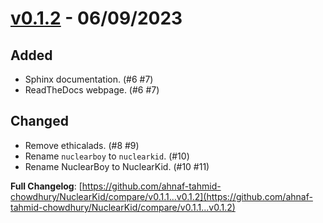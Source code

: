 # [v0.1.2] - 06/09/2023

## Added
- Sphinx documentation. (#6 #7)
- ReadTheDocs webpage. (#6 #7)

## Changed
- Remove ethicalads. (#8 #9)
- Rename `nuclearboy` to `nuclearkid`. (#10)
- Rename NuclearBoy to NuclearKid. (#10 #11)


**Full Changelog**: [https://github.com/ahnaf-tahmid-chowdhury/NuclearKid/compare/v0.1.1...v0.1.2](https://github.com/ahnaf-tahmid-chowdhury/NuclearKid/compare/v0.1.1...v0.1.2)

[v0.1.2]: https://github.com/ahnaf-tahmid-chowdhury/NuclearKid/releases/tag/v0.1.2